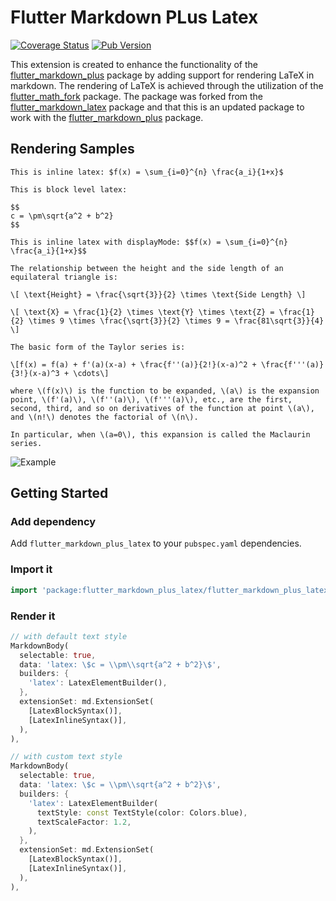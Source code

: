 # Flutter Markdown PLus Latex

[![Coverage Status](https://coveralls.io/repos/github/xushengs/flutter_markdown_plus_latex/badge.svg?branch=main)](https://coveralls.io/github/xushengs/flutter_markdown_plus_latex?branch=main) [![Pub Version](https://img.shields.io/pub/v/flutter_markdown_plus_latex)](https://pub.dev/packages/flutter_markdown_plus_latex)

This extension is created to enhance the functionality of the [flutter_markdown_plus](https://pub.dev/packages/flutter_markdown_plus) package by adding support for rendering LaTeX in markdown. The rendering of LaTeX is achieved through the utilization of the [flutter_math_fork](https://pub.dev/packages/flutter_math_fork) package. The package was forked from the [flutter_markdown_latex](https://pub.dev/packages/flutter_markdown_latex) package and that this is an updated package to work with the [flutter_markdown_plus](https://pub.dev/packages/flutter_markdown_plus) package.

## Rendering Samples

```text
This is inline latex: $f(x) = \sum_{i=0}^{n} \frac{a_i}{1+x}$

This is block level latex:

$$
c = \pm\sqrt{a^2 + b^2}
$$

This is inline latex with displayMode: $$f(x) = \sum_{i=0}^{n} \frac{a_i}{1+x}$$

The relationship between the height and the side length of an equilateral triangle is:

\[ \text{Height} = \frac{\sqrt{3}}{2} \times \text{Side Length} \]

\[ \text{X} = \frac{1}{2} \times \text{Y} \times \text{Z} = \frac{1}{2} \times 9 \times \frac{\sqrt{3}}{2} \times 9 = \frac{81\sqrt{3}}{4} \]

The basic form of the Taylor series is:

\[f(x) = f(a) + f'(a)(x-a) + \frac{f''(a)}{2!}(x-a)^2 + \frac{f'''(a)}{3!}(x-a)^3 + \cdots\]

where \(f(x)\) is the function to be expanded, \(a\) is the expansion point, \(f'(a)\), \(f''(a)\), \(f'''(a)\), etc., are the first, second, third, and so on derivatives of the function at point \(a\), and \(n!\) denotes the factorial of \(n\).

In particular, when \(a=0\), this expansion is called the Maclaurin series.
```

![Example](https://github.com/foresightmobile/flutter_markdown_plus_latex/raw/main/doc/img/demo.jpg)

## Getting Started

### Add dependency

Add `flutter_markdown_plus_latex` to your `pubspec.yaml` dependencies.

### Import it

```dart
import 'package:flutter_markdown_plus_latex/flutter_markdown_plus_latex.dart';
```

### Render it

```dart
// with default text style
MarkdownBody(
  selectable: true,
  data: 'latex: \$c = \\pm\\sqrt{a^2 + b^2}\$',
  builders: {
    'latex': LatexElementBuilder(),
  },
  extensionSet: md.ExtensionSet(
    [LatexBlockSyntax()],
    [LatexInlineSyntax()],
  ),
),

// with custom text style
MarkdownBody(
  selectable: true,
  data: 'latex: \$c = \\pm\\sqrt{a^2 + b^2}\$',
  builders: {
    'latex': LatexElementBuilder(
      textStyle: const TextStyle(color: Colors.blue),
      textScaleFactor: 1.2,
    ),
  },
  extensionSet: md.ExtensionSet(
    [LatexBlockSyntax()],
    [LatexInlineSyntax()],
  ),
),
```
